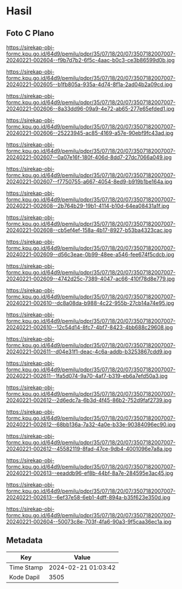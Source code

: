 # Hasil

## Foto C Plano

https://sirekap-obj-formc.kpu.go.id/64d9/pemilu/pdpr/35/07/18/20/07/3507182007007-20240221-002604--f9b7d7b2-6f5c-4aac-b0c3-ce3b86599d0b.jpg

https://sirekap-obj-formc.kpu.go.id/64d9/pemilu/pdpr/35/07/18/20/07/3507182007007-20240221-002605--b1fb805a-935a-4d74-8f1a-2ad04b2a09cd.jpg

https://sirekap-obj-formc.kpu.go.id/64d9/pemilu/pdpr/35/07/18/20/07/3507182007007-20240221-002606--8a33dd96-09a9-4e72-ab65-277e65efded1.jpg

https://sirekap-obj-formc.kpu.go.id/64d9/pemilu/pdpr/35/07/18/20/07/3507182007007-20240221-002606--25223945-ac85-4169-a57e-90ebf9fc43ad.jpg

https://sirekap-obj-formc.kpu.go.id/64d9/pemilu/pdpr/35/07/18/20/07/3507182007007-20240221-002607--0a07e16f-180f-406d-8dd7-27dc7066a049.jpg

https://sirekap-obj-formc.kpu.go.id/64d9/pemilu/pdpr/35/07/18/20/07/3507182007007-20240221-002607--f7750755-a667-4054-8ed9-b919b1be164a.jpg

https://sirekap-obj-formc.kpu.go.id/64d9/pemilu/pdpr/35/07/18/20/07/3507182007007-20240221-002608--2b764b29-19b1-4114-b10d-64ea08431a1f.jpg

https://sirekap-obj-formc.kpu.go.id/64d9/pemilu/pdpr/35/07/18/20/07/3507182007007-20240221-002608--cb5ef4ef-158a-4b17-8927-b53ba4323cac.jpg

https://sirekap-obj-formc.kpu.go.id/64d9/pemilu/pdpr/35/07/18/20/07/3507182007007-20240221-002609--d56c3eae-0b99-48ee-a546-fee674f5cdcb.jpg

https://sirekap-obj-formc.kpu.go.id/64d9/pemilu/pdpr/35/07/18/20/07/3507182007007-20240221-002609--4742d25c-7389-4047-ac66-410f78d8e779.jpg

https://sirekap-obj-formc.kpu.go.id/64d9/pemilu/pdpr/35/07/18/20/07/3507182007007-20240221-002610--dc8a08da-b988-4c22-955b-27cb14a74e95.jpg

https://sirekap-obj-formc.kpu.go.id/64d9/pemilu/pdpr/35/07/18/20/07/3507182007007-20240221-002610--12c54d14-8fc7-4bf7-8423-4bb688c29608.jpg

https://sirekap-obj-formc.kpu.go.id/64d9/pemilu/pdpr/35/07/18/20/07/3507182007007-20240221-002611--d04e31f1-deac-4c6a-addb-b3253867cdd9.jpg

https://sirekap-obj-formc.kpu.go.id/64d9/pemilu/pdpr/35/07/18/20/07/3507182007007-20240221-002611--1fa5d074-9a70-4af7-b319-eb6a7efd50a3.jpg

https://sirekap-obj-formc.kpu.go.id/64d9/pemilu/pdpr/35/07/18/20/07/3507182007007-20240221-002612--2d6edc7a-6b3d-4f45-86b2-752d9faf2739.jpg

https://sirekap-obj-formc.kpu.go.id/64d9/pemilu/pdpr/35/07/18/20/07/3507182007007-20240221-002612--68bb136a-7a32-4a0e-b33e-90384096ec90.jpg

https://sirekap-obj-formc.kpu.go.id/64d9/pemilu/pdpr/35/07/18/20/07/3507182007007-20240221-002612--45582119-8fad-47ce-9db4-4001096e7a8a.jpg

https://sirekap-obj-formc.kpu.go.id/64d9/pemilu/pdpr/35/07/18/20/07/3507182007007-20240221-002613--eeaddb96-ef8b-44bf-8a7e-284595e3ac45.jpg

https://sirekap-obj-formc.kpu.go.id/64d9/pemilu/pdpr/35/07/18/20/07/3507182007007-20240221-002613--6ef37e58-6eb1-4dff-894a-b35f623e350d.jpg

https://sirekap-obj-formc.kpu.go.id/64d9/pemilu/pdpr/35/07/18/20/07/3507182007007-20240221-002604--50073c8e-703f-4fa6-90a3-9f5caa36ec1a.jpg


## Metadata

| Key        | Value               |
| ---------- | ------------------- |
| Time Stamp | 2024-02-21 01:03:42 |
| Kode Dapil | 3505                |



